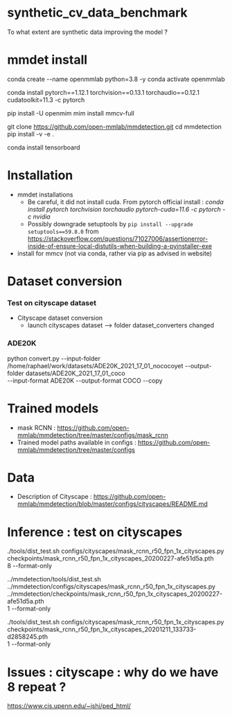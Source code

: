 # synthetic_cv_data_benchmark
To what extent are synthetic data improving the model ?



# mmdet install

conda create --name openmmlab python=3.8 -y
conda activate openmmlab

conda install pytorch==1.12.1 torchvision==0.13.1 torchaudio==0.12.1 cudatoolkit=11.3 -c pytorch

pip install -U openmim
mim install mmcv-full

git clone https://github.com/open-mmlab/mmdetection.git
cd mmdetection
pip install -v -e .

conda install tensorboard

# Installation 
- mmdet installations
  - Be careful, it did not install cuda. From pytorch official install : *conda install pytorch torchvision torchaudio pytorch-cuda=11.6 -c pytorch -c nvidia*
  - Possibly downgrade setuptools by `pip install --upgrade setuptools==59.8.0` from https://stackoverflow.com/questions/71027006/assertionerror-inside-of-ensure-local-distutils-when-building-a-pyinstaller-exe
- install for mmcv (not via conda, rather via pip as advised in website)

# Dataset conversion

### Test on cityscape dataset
- Cityscape dataset conversion
  - launch cityscapes dataset --> folder dataset_converters changed

### ADE20K

python convert.py --input-folder /home/raphael/work/datasets/ADE20K_2021_17_01_nococoyet --output-folder datasets/ADE20K_2021_17_01_coco \
                  --input-format ADE20K --output-format COCO --copy

# Trained models
- mask RCNN : https://github.com/open-mmlab/mmdetection/tree/master/configs/mask_rcnn
- Trained model paths available in configs : https://github.com/open-mmlab/mmdetection/tree/master/configs


# Data
- Description of Cityscape : https://github.com/open-mmlab/mmdetection/blob/master/configs/cityscapes/README.md


# Inference : test on cityscapes

./tools/dist_test.sh configs/cityscapes/mask_rcnn_r50_fpn_1x_cityscapes.py \
    checkpoints/mask_rcnn_r50_fpn_1x_cityscapes_20200227-afe51d5a.pth \
    8  --format-only


../mmdetection/tools/dist_test.sh \
    ../mmdetection/configs/cityscapes/mask_rcnn_r50_fpn_1x_cityscapes.py \
    ../mmdetection/checkpoints/mask_rcnn_r50_fpn_1x_cityscapes_20200227-afe51d5a.pth \
    1  --format-only


./tools/dist_test.sh configs/cityscapes/mask_rcnn_r50_fpn_1x_cityscapes.py \
    checkpoints/mask_rcnn_r50_fpn_1x_cityscapes_20201211_133733-d2858245.pth\
    1  --format-only

# Issues : cityscape : why do we have 8 repeat ?

https://www.cis.upenn.edu/~jshi/ped_html/
